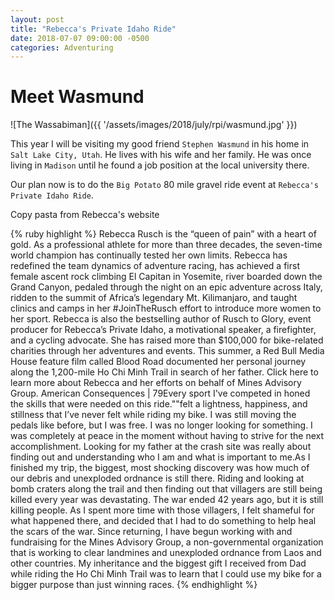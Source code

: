 ```yaml
---
layout: post
title: "Rebecca's Private Idaho Ride"
date: 2018-07-07 09:00:00 -0500
categories: Adventuring 
---
```

# Meet Wasmund

![The Wassabiman]({{ '/assets/images/2018/july/rpi/wasmund.jpg' }})

This year I will be visiting my good friend `Stephen Wasmund` in his home in `Salt Lake City, Utah`. He lives with his wife and her family. He was once living in `Madison` until he found a job position at the local university there. 

Our plan now is to do the `Big Potato` 80 mile gravel ride event at `Rebecca's Private Idaho Ride`. 

Copy pasta from Rebecca's website 

{% ruby highlight %}
Rebecca Rusch is the “queen of pain” with a heart of gold. As a professional athlete for more than three decades, the seven-time world champion has continually tested her own limits. Rebecca has redefined the team dynamics of adventure racing, has achieved a first female ascent rock climbing El Capitan in Yosemite, river boarded down the Grand Canyon, pedaled through the night on an epic adventure across Italy, ridden to the summit of Africa’s legendary Mt. Kilimanjaro, and taught clinics and camps in her #JoinTheRusch effort to introduce more women to her sport. Rebecca is also the bestselling author of Rusch to Glory, event producer for Rebecca’s Private Idaho, a motivational speaker, a firefighter, and a cycling advocate. She has raised more than $100,000 for bike-related charities through her adventures and events. This summer, a Red Bull Media House feature film called Blood Road documented her personal journey along the 1,200-mile Ho Chi Minh Trail in search of her father. Click here to learn more about Rebecca and her efforts on behalf of Mines Advisory Group. American Consequences  |  79Every sport I've competed in honed the skills that were needed on this ride.""felt a lightness, happiness, and stillness that I’ve never felt while riding my bike. I was still moving the pedals like before, but I was free. I was no longer looking for something. I was completely at peace in the moment without having to strive for the next accomplishment. Looking for my father at the crash site was really about finding out and understanding who I am and what is important to me.As I finished my trip, the biggest, most shocking discovery was how much of our debris and unexploded ordnance is still there. Riding and looking at bomb craters along the trail and then finding out that villagers are still being killed every year was devastating. The war ended 42 years ago, but it is still killing people. As I spent more time with those villagers, I felt shameful for what happened there, and decided that I had to do something to help heal the scars of the war. Since returning, I have begun working with and fundraising for the Mines Advisory Group, a non-governmental organization that is working to clear landmines and unexploded ordnance from Laos and other countries. My inheritance and the biggest gift I received from Dad while riding the Ho Chi Minh Trail was to learn that I could use my bike for a bigger purpose than just winning races. 
{% endhighlight %}
